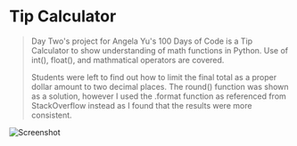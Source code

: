# Tip Calculator
>Day Two's project for Angela Yu's 100 Days of Code is a Tip Calculator to show understanding of math functions in Python. Use of int(), float(), and mathmatical operators are covered.
>
>Students were left to find out how to limit the final total as a proper dollar amount to two decimal places. The round() function was shown as a solution, however I used the .format function as referenced from StackOverflow instead as I found that the results were more consistent.

![Screenshot](/CalculatorScreenshot.png)
 
